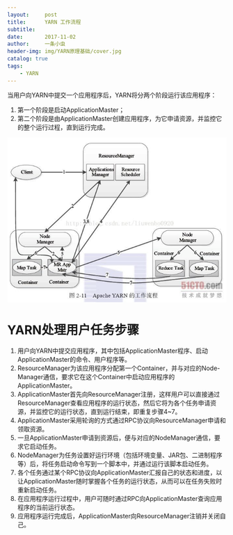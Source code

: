 ```yaml
---
layout:     post
title:      YARN 工作流程
subtitle:   
date:       2017-11-02
author:     一条小虫
header-img: img/YARN原理基础/cover.jpg
catalog: true
tags:
    - YARN
---
```


当用户向YARN中提交一个应用程序后，YARN将分两个阶段运行该应用程序：

1. 第一个阶段是启动ApplicationMaster；
2. 第二个阶段是由ApplicationMaster创建应用程序，为它申请资源，并监控它的整个运行过程，直到运行完成。

![](/img/YARN原理基础/workflow.png)

# YARN处理用户任务步骤

1. 用户向YARN中提交应用程序，其中包括ApplicationMaster程序、启动ApplicationMaster的命令、用户程序等。
2. ResourceManager为该应用程序分配第一个Container，并与对应的Node-Manager通信，要求它在这个Container中启动应用程序的ApplicationMaster。
3. ApplicationMaster首先向ResourceManager注册，这样用户可以直接通过ResourceManager查看应用程序的运行状态，然后它将为各个任务申请资源，并监控它的运行状态，直到运行结束，即重复步骤4~7。
4. ApplicationMaster采用轮询的方式通过RPC协议向ResourceManager申请和领取资源。
5. 一旦ApplicationMaster申请到资源后，便与对应的NodeManager通信，要求它启动任务。
6. NodeManager为任务设置好运行环境（包括环境变量、JAR包、二进制程序等）后，将任务启动命令写到一个脚本中，并通过运行该脚本启动任务。
7. 各个任务通过某个RPC协议向ApplicationMaster汇报自己的状态和进度，以让ApplicationMaster随时掌握各个任务的运行状态，从而可以在任务失败时重新启动任务。
8. 在应用程序运行过程中，用户可随时通过RPC向ApplicationMaster查询应用程序的当前运行状态。
9. 应用程序运行完成后，ApplicationMaster向ResourceManager注销并关闭自己。

